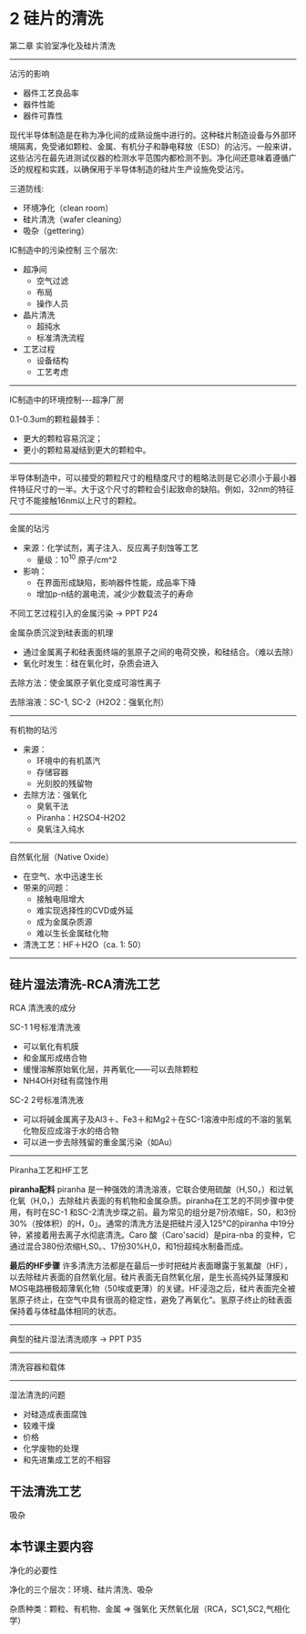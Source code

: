 # 2 硅片的清洗

第二章 实验室净化及硅片清洗

---

沾污的影响

* 器件工艺良品率
* 器件性能
* 器件可靠性

现代半导体制造是在称为净化间的成熟设施中进行的。这种硅片制造设备与外部环境隔离，免受诸如颗粒、金属、有机分子和静电释放（ESD）的沾污。一般来讲，这些沾污在最先进测试仪器的检测水平范围内都检测不到。净化间还意味着遵循广泛的规程和实践，以确保用于半导体制造的硅片生产设施免受沾污。

三道防线:

* 环境净化（clean room）
* 硅片清洗（wafer cleaning）
* 吸杂（gettering）

IC制造中的污染控制 三个层次:

* 超净间
  * 空气过滤
  * 布局
  * 操作人员
* 晶片清洗
  * 超纯水
  * 标准清洗流程
* 工艺过程
  * 设备结构
  * 工艺考虑

---

IC制造中的环境控制---超净厂房

0.1-0.3um的颗粒最棘手：

* 更大的颗粒容易沉淀；
* 更小的颗粒易凝结到更大的颗粒中。

---

半导体制造中，可以接受的颗粒尺寸的粗糙度尺寸的粗略法则是它必须小于最小器
件特征尺寸的一半。大于这个尺寸的颗粒会引起致命的缺陷。例如，32nm的特征
尺寸不能接触16nm以上尺寸的颗粒。

---

金属的玷污

* 来源：化学试剂，离子注入、反应离子刻蚀等工艺
  * 量级：$10^10$ 原子/cm^2
* 影响：
  * 在界面形成缺陷，影响器件性能，成品率下降
  * 增加p-n结的漏电流，减少少数载流子的寿命

不同工艺过程引入的金属污染 -> PPT P24

金属杂质沉淀到硅表面的机理

* 通过金属离子和硅表面终端的氢原子之间的电荷交换，和硅结合。（难以去除）
* 氧化时发生：硅在氧化时，杂质会进入

去除方法：使金属原子氧化变成可溶性离子

去除溶液：SC-1, SC-2（H2O2：强氧化剂）

---

有机物的玷污

* 来源：
  * 环境中的有机蒸汽
  * 存储容器
  * 光刻胶的残留物
* 去除方法：强氧化
  * 臭氧干法
  * Piranha：H2SO4-H2O2
  * 臭氧注入纯水

---

自然氧化层（Native Oxide）

* 在空气、水中迅速生长
* 带来的问题：
  * 接触电阻增大
  * 难实现选择性的CVD或外延
  * 成为金属杂质源
  * 难以生长金属硅化物
* 清洗工艺：HF＋H2O（ca. 1: 50）

---

## 硅片湿法清洗-RCA清洗工艺

RCA 清洗液的成分

SC-1 1号标准清洗液

* 可以氧化有机膜
* 和金属形成络合物
* 缓慢溶解原始氧化层，并再氧化——可以去除颗粒
* NH4OH对硅有腐蚀作用

SC-2 2号标准清洗液

* 可以将碱金属离子及Al3＋、Fe3＋和Mg2＋在SC-1溶液中形成的不溶的氢氧化物反应成溶于水的络合物
* 可以进一步去除残留的重金属污染（如Au）

---

Piranha工艺和HF工艺

**piranha配料** piranha 是一种强效的清洗溶液，它联合使用硫酸（H,S0，）和过氧化氧（H,0，）去除硅片表面的有机物和金属杂质。piranha在工艺的不同步骤中使用，有时在SC-1 和SC-2清洗步琛之前。最为常见的组分是7份浓缩E，S0，和3份30%（按体积）的H，0」。通常的清洗方法是把硅片浸入125°C的piranha 中19分钟，紧接着用去离子水彻底清洗。Caro 酸（Caro'sacid）是pira-nba 的变种，它通过混合380份浓缩H,S0。、17份30%H,0，和1份超纯水制备而成。

**最后的HF步骤** 许多清洗方法都是在最后一步时把硅片表面曝露于氢氟酸（HF），以去除硅片表面的自然氧化层。硅片表面无自然氧化层，是生长高纯外延薄膜和MOS电路栅极超薄氧化物（50埃或更薄）的关键。HF浸泡之后，硅片表面完全被氢原子终止，在空气中具有很高的稳定性，避免了再氧化“。氢原子终止的硅表面保持着与体硅晶体相同的状态。

---

典型的硅片湿法清洗顺序 -> PPT P35

---

清洗容器和载体

---

湿法清洗的问题

* 对硅造成表面腐蚀
* 较难干燥
* 价格
* 化学废物的处理
* 和先进集成工艺的不相容

## 干法清洗工艺

吸杂

## 本节课主要内容

净化的必要性

净化的三个层次：环境、硅片清洗、吸杂

杂质种类：颗粒、有机物、金属 => 强氧化
天然氧化层（RCA，SC1,SC2,气相化学）
